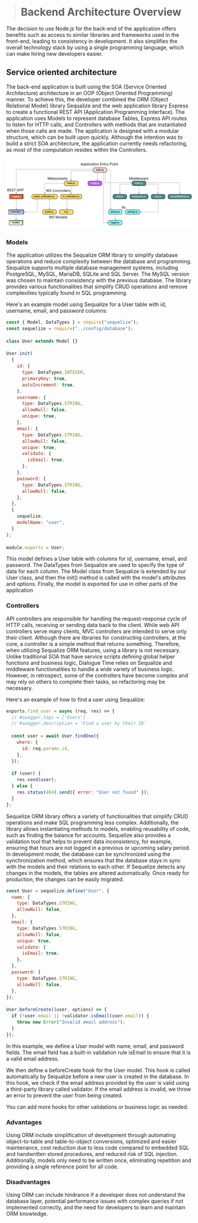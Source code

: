 > # Backend Architecture Overview

The decision to use Node.js for the back-end of the application offers benefits such as access to similar libraries and frameworks used in the front-end, leading to consistency in development. It also simplifies the overall technology stack by using a single programming language, which can make hiring new developers easier.

## Service oriented architecture

The back-end application is built using the SOA (Service Oriented Architecture) architecture in an OOP (Object Oriented Programming) manner. To achieve this, the developer combined the ORM (Object Relational Model) library Sequalize and the web application library Express to create a functional REST API (Application Programming Interface). The application uses Models to represent database Tables, Express API routes to listen for HTTP calls, and Controllers with methods that are instantiated when those calls are made. The application is designed with a modular structure, which can be built upon quickly. Although the intention was to build a strict SOA architecture, the application currently needs refactoring, as most of the computation resides within the Controllers.

![Rest ERD](../../../../../images/Rest%20app.png "Rest ERD")


### Models

The application utilizes the Sequalize ORM library to simplify database operations and reduce complexity between the database and programming. Sequalize supports multiple database management systems, including PostgreSQL, MySQL, MariaDB, SQLite and SQL Server. The MySQL version was chosen to maintain consistency with the previous database. The library provides various functionalities that simplify CRUD operations and remove complexities typically found in SQL programming.

Here's an example model using Sequalize for a User table with id, username, email, and password columns:

```js
const { Model, DataTypes } = require("sequelize");
const sequelize = require("../config/database");

class User extends Model {}

User.init(
  {
    id: {
      type: DataTypes.INTEGER,
      primaryKey: true,
      autoIncrement: true,
    },
    username: {
      type: DataTypes.STRING,
      allowNull: false,
      unique: true,
    },
    email: {
      type: DataTypes.STRING,
      allowNull: false,
      unique: true,
      validate: {
        isEmail: true,
      },
    },
    password: {
      type: DataTypes.STRING,
      allowNull: false,
    },
  },
  {
    sequelize,
    modelName: "user",
  }
);

module.exports = User;
```

This model defines a User table with columns for id, username, email, and password. The DataTypes from Sequalize are used to specify the type of data for each column. The Model class from Sequalize is extended by our User class, and then the init() method is called with the model's attributes and options. Finally, the model is exported for use in other parts of the application

### Controllers

API controllers are responsible for handling the request-response cycle of HTTP calls, receiving or sending data back to the client. While web API controllers serve many clients, MVC controllers are intended to serve only their client. Although there are libraries for constructing controllers, at the core, a controller is a simple method that returns something. Therefore, when utilizing Sequalize ORM features, using a library is not necessary. Unlike traditional SOA that have service scripts defining global helper functions and business logic, Dialogue Time relies on Sequalize and middleware functionalities to handle a wide variety of business logic. However, in retrospect, some of the controllers have become complex and may rely on others to complete their tasks, so refactoring may be necessary.

Here's an example of how to find a user using Sequalize:

```js
exports.find_user = async (req, res) => {
  // #swagger.tags = ['Users']
  // #swagger.description = 'Find a user by their ID'

  const user = await User.findOne({
    where: {
      id: req.params.id,
    },
  });

  if (user) {
    res.send(user);
  } else {
    res.status(404).send({ error: "User not found" });
  }
};
```

Sequelize ORM library offers a variety of functionalities that simplify CRUD operations and make SQL programming less complex. Additionally, the library allows instantiating methods to models, enabling reusability of code, such as finding the balance for accounts. Sequelize also provides a validation tool that helps to prevent data inconsistency, for example, ensuring that hours are not logged in a previous or upcoming salary period. In development mode, the database can be synchronized using the synchronization method, which ensures that the database stays in sync with the models and their relations to each other. If Sequelize detects any changes in the models, the tables are altered automatically. Once ready for production, the changes can be easily migrated.

```js
const User = sequelize.define("User", {
  name: {
    type: DataTypes.STRING,
    allowNull: false,
  },
  email: {
    type: DataTypes.STRING,
    allowNull: false,
    unique: true,
    validate: {
      isEmail: true,
    },
  },
  password: {
    type: DataTypes.STRING,
    allowNull: false,
  },
});

User.beforeCreate((user, options) => {
  if (!user.email || !validator.isEmail(user.email)) {
    throw new Error("Invalid email address");
  }
});
```

In this example, we define a User model with name, email, and password fields. The email field has a built-in validation rule isEmail to ensure that it is a valid email address.

We then define a beforeCreate hook for the User model. This hook is called automatically by Sequalize before a new user is created in the database. In this hook, we check if the email address provided by the user is valid using a third-party library called validator. If the email address is invalid, we throw an error to prevent the user from being created.

You can add more hooks for other validations or business logic as needed.

### Advantages

Using ORM include simplification of development through automating object-to-table and table-to-object conversions, optimized and easier maintenance, cost reduction due to less code compared to embedded SQL and handwritten stored procedures, and reduced risk of SQL injection. Additionally, models only need to be written once, eliminating repetition and providing a single reference point for all code.

### Disadvantages

Using ORM can include hindrance if a developer does not understand the database layer, potential performance issues with complex queries if not implemented correctly, and the need for developers to learn and maintain ORM knowledge.
